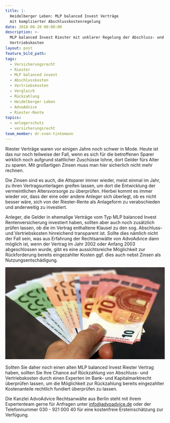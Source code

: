 ```yaml
---
title: |-
  Heidelberger Leben: MLP balanced Invest Verträge
  mit komplzierter Abschlusskostenregelung
date: 2018-08-20 00:00:00
description: >-
  MLP balanced Invest Riester mit unklarer Regelung der Abschluss- und
  Vertriebskosten
layout: post
feature_bild_path:
tags:
  - Versicherungsrecht
  - Riester
  - MLP balanced invest
  - Abschlusskosten
  - Vertriebskosten
  - Vergleich
  - Rückzahlung
  - Heidelberger Leben
  - AdvoAdvice
  - Riester-Rente
topics:
  - anlegerschutz
  - versicherungsrecht
team_member: dr-sven-tintemann
---
```


Riester Vertr&auml;ge waren vor einigen Jahre noch schwer in Mode. Heute ist das nur noch teilweise der Fall, wenn es sich f&uuml;r die betroffenen Sparer wirklich noch aufgrund stattlicher Zusch&uuml;sse lohne, dort Gelder f&uuml;rs Alter zu sparen. Mit gro&szlig;artigen Zinsen muss man hier sicherlich nicht mehr rechnen.&nbsp;

Die Zinsen sind es auch, die Altsparer immer wieder, meist einmal im Jahr, zu ihren Vertragsunterlagen greifen lassen, um dort die Entwicklung der vermeintlichen Altersvorsorge zu &uuml;berpr&uuml;fen. Hierbei kommt es immer wieder vor, dass der eine oder andere Anleger sich &uuml;berlegt, ob es nicht besser w&auml;re, sich von der Riester-Rente als Anlageform zu verabschieden und anderweitig zu investiert.&nbsp;

Anleger, die Gelder in ehemalige Vertr&auml;ge vom Typ MLP balanced Invest Rentenversicherung investiert haben, sollten aber auch noch zus&auml;tzlich pr&uuml;fen lassen, ob die im Vertrag enthaltene Klausel zu den sog. Abschluss- und Vertriebskosten hinreichend transparent ist. Sollte dies n&auml;mlich nicht der Fall sein, was aus Erfahrung der Rechtsanw&auml;lte von AdvoAdvice dann m&ouml;glich ist, wenn der Vertrag im Jahr 2002 oder Anfang 2003 abgeschlossen wurde, gibt es eine aussichtsreiche M&ouml;glichkeit zur R&uuml;ckforderung bereits eingezahlter Kosten ggf. dies auch nebst Zinsen als Nutzungsentsch&auml;digung.&nbsp;

![](/uploads/money-1005464-640-2.jpg)

Sollten Sie daher noch einen alten MLP balanced Invest Riester Vertrag haben, sollten Sie Ihre Chance auf R&uuml;ckzahlung von Abschluss- und Vertriebskosten durch einen Experten im Bank- und Kapitalmarktrecht &uuml;berpr&uuml;fen lassen, um die M&ouml;glichkeit zur R&uuml;ckzahlung bereits eingezahlter Kostenanteile rechtlich fundiert &uuml;berpr&uuml;fen zu lassen.

Die Kanzlei AdvoAdvice Rechtsanw&auml;lte aus Berlin steht mit ihrem Expertenteam gerne f&uuml;r Anfragen unter info@advoadvice.de oder der Telefonnummer 030 - 921 000 40 f&uuml;r eine kostenfreie Ersteinsch&auml;tzung zur Verf&uuml;gung.